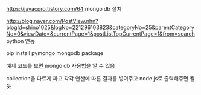 https://javacpro.tistory.com/64
mongo db 설치


http://blog.naver.com/PostView.nhn?blogId=shino1025&logNo=221296103823&categoryNo=25&parentCategoryNo=0&viewDate=&currentPage=1&postListTopCurrentPage=1&from=search
python 연동

pip install pymongo
mongodb package

예제 코드를 보면 mongo db 사용법을 알 수 있음

collection을 다르게 파고 각각 연산에 따른 결과를 넣어주고 node js로 출력해주면 될 듯
